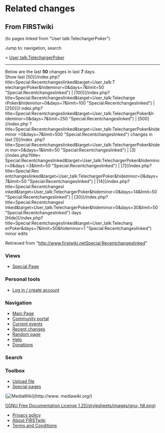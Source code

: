 # Related changes

## From FIRSTwiki

(to pages linked from "User talk:TelechargerPoker")

Jump to: navigation, search

< [User talk:TelechargerPoker](/index.php?title=User_talk:TelechargerPoker&redirect=no "User talk:TelechargerPoker")

--------------------------------------------------------------------------------

Below are the last **50** changes in last **7** days.<br>
Show last [50](/index.php?title=Special:Recentchangeslinked&target=User_talk:T
elechargerPoker&hideminor=0&days=7&limit=50 "Special:Recentchangeslinked") | [100](/index.php?title=Special:Recentchangeslinked&target=User_talk:Telecharge
rPoker&hideminor=0&days=7&limit=100 "Special:Recentchangeslinked") | [250](/i
ndex.php?title=Special:Recentchangeslinked&target=User_talk:TelechargerPoker&h
ideminor=0&days=7&limit=250 "Special:Recentchangeslinked") | [500](/index.php
?title=Special:Recentchangeslinked&target=User_talk:TelechargerPoker&hideminor
=0&days=7&limit=500 "Special:Recentchangeslinked") changes in last [1](/index
.php?title=Special:Recentchangeslinked&target=User_talk:TelechargerPoker&hidem
inor=0&days=1&limit=50 "Special:Recentchangeslinked") | [3](/index.php?title=
Special:Recentchangeslinked&target=User_talk:TelechargerPoker&hideminor=0&days
=3&limit=50 "Special:Recentchangeslinked") | [7](/index.php?title=Special:Rec
entchangeslinked&target=User_talk:TelechargerPoker&hideminor=0&days=7&limit=50 "Special:Recentchangeslinked") | [14](/index.php?title=Special:Recentchangesl
inked&target=User_talk:TelechargerPoker&hideminor=0&days=14&limit=50 "Special:Recentchangeslinked") | [30](/index.php?title=Special:Recentchangesl
inked&target=User_talk:TelechargerPoker&hideminor=0&days=30&limit=50 "Special:Recentchangeslinked") days<br>
[Hide](/index.php?title=Special:Recentchangeslinked&target=User_talk:Telecharg
erPoker&days=7&limit=50&hideminor=1 "Special:Recentchangeslinked") minor edits

Retrieved from "<http://www.firstwiki.netSpecial:Recentchangeslinked>"

### Views

- [Special Page](Special:Recentchangeslinked/User_talk:TelechargerPoker)

### Personal tools

- [Log in / create account](/index.php?title=Special:Userlogin&returnto=Special:Recentchangeslinked)

[](Main_Page "Main Page")

### Navigation

- [Main Page](Main_Page)
- [Community portal](FIRSTwiki:Community_portal)
- [Current events](Current_events)
- [Recent changes](Special:Recentchanges)
- [Random page](Special:Random)
- [Help](FIRSTwiki:Help)
- [Donations](FIRSTwiki:Site_support)

### Search

### Toolbox

- [Upload file](Special:Upload)
- [Special pages](Special:Specialpages)

[![MediaWiki](/skins/common/images/poweredby_mediawiki_88x31.png)](http://www.
mediawiki.org/)

[![GNU Free Documentation License 1.2](/stylesheets/images/gnu-
fdl.png)](http://www.gnu.org/copyleft/fdl.html)

- [Privacy policy](FIRSTwiki:Privacy_policy "FIRSTwiki:Privacy policy")
- [About FIRSTwiki](FIRSTwiki:About "FIRSTwiki:About")
- [Terms and Conditions](FIRSTwiki:Terms_and_conditions "FIRSTwiki:Terms and conditions")
